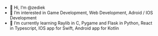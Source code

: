 - 👋 Hi, I’m @zediek
- 👀 I’m interested in Game Development, Web Development, Adroid / IOS Development
- 🌱 I’m currently learning Raylib in C, Pygame and Flask in Python, React in Typescript, IOS app for Swift, Android app for Kotlin

<!---
zediek/zediek is a ✨ special ✨ repository because its `README.md` (this file) appears on your GitHub profile.
You can click the Preview link to take a look at your changes.
--->
